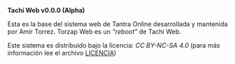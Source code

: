 <b>Tachi Web v0.0.0 (Alpha)</b>

Esta es la base del sistema web de Tantra Online desarrollada y mantenida por Amir Torrez. Torzap Web es un _"reboot"_ de Tachi Web.

Este sistema es distribuido bajo la licencia: *CC BY-NC-SA 4.0* (para más información lee el archivo [LICENCIA](https://github.com/amirtorrez/Torzap_Web/blob/master/LICENCIA))
